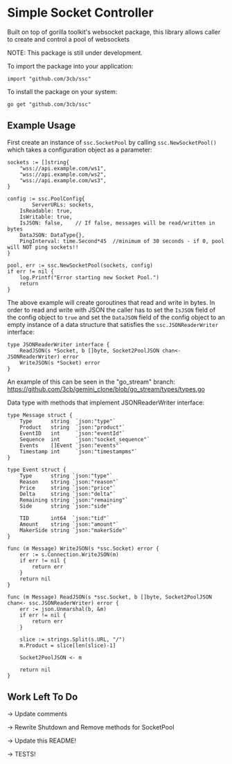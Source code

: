 # Simple Socket Controller
Built on top of gorilla toolkit's websocket package, this library allows caller to create and control a pool of websockets

NOTE: This package is still under development.

To import the package into your application:

```
import "github.com/3cb/ssc"
```

To install the package on your system:

```
go get "github.com/3cb/ssc"
```


## Example Usage

First create an instance of `ssc.SocketPool` by calling `ssc.NewSocketPool()` which takes a configuration object as a parameter:
```
sockets := []string{
    "wss://api.example.com/ws1",
    "wss://api.example.com/ws2",
    "wss://api.example.com/ws3",
}

config := ssc.PoolConfig{
        ServerURLs: sockets,
	IsReadable: true,
	IsWritable: true,
	IsJSON: false,    // If false, messages will be read/written in bytes
	DataJSON: DataType{},
	PingInterval: time.Second*45  //minimum of 30 seconds - if 0, pool will NOT ping sockets!!
}

pool, err := ssc.NewSocketPool(sockets, config)
if err != nil {
    log.Printf("Error starting new Socket Pool.")
	return
}
```

The above example will create goroutines that read and write in bytes.  In order to read and write with JSON the caller has to set the `IsJSON` field of the config object to `true` and set the `DataJSON` field of the config object to an empty instance of a data structure that satisfies the `ssc.JSONReaderWriter` interface:

```
type JSONReaderWriter interface {
	ReadJSON(s *Socket, b []byte, Socket2PoolJSON chan<- JSONReaderWriter) error
	WriteJSON(s *Socket) error
}
```

An example of this can be seen in the "go_stream" branch:
https://github.com/3cb/gemini_clone/blob/go_stream/types/types.go

Data type with methods that implement JSONReaderWriter interface:
```
type Message struct {
	Type      string  `json:"type"`
	Product   string  `json:"product"`
	EventID   int     `json:"eventId"`
	Sequence  int     `json:"socket_sequence"`
	Events    []Event `json:"events"`
	Timestamp int     `json:"timestampms"`
}

type Event struct {
	Type      string `json:"type"`
	Reason    string `json:"reason"`
	Price     string `json:"price"`
	Delta     string `json:"delta"`
	Remaining string `json:"remaining"`
	Side      string `json:"side"`

	TID       int64  `json:"tid"`
	Amount    string `json:"amount"`
	MakerSide string `json:"makerSide"`
}

func (m Message) WriteJSON(s *ssc.Socket) error {
	err := s.Connection.WriteJSON(m)
	if err != nil {
		return err
	}
	return nil
}

func (m Message) ReadJSON(s *ssc.Socket, b []byte, Socket2PoolJSON chan<- ssc.JSONReaderWriter) error {
	err := json.Unmarshal(b, &m)
	if err != nil {
		return err
	}

	slice := strings.Split(s.URL, "/")
	m.Product = slice[len(slice)-1]

	Socket2PoolJSON <- m

	return nil
}
```


## Work Left To Do

-> Update comments

-> Rewrite Shutdown and Remove methods for SocketPool

-> Update this README!

-> TESTS!